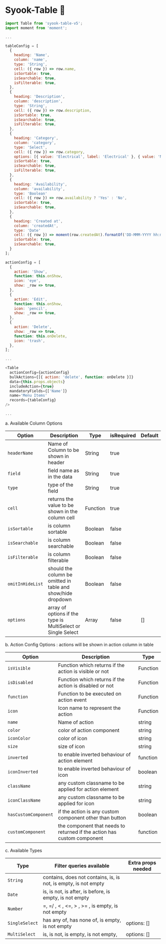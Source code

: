 # Syook-Table 🎉

```js
import Table from 'syook-table-v5';
import moment from 'moment';

...

tableConfig = [
  {
    heading: 'Name',
    column: 'name',
    type: 'String',
    cell: ({ row }) => row.name,
    isSortable: true,
    isSearchable: true,
    isFilterable: true,
  },
  {
    heading: 'Description',
    column: 'description',
    type: 'String',
    cell: ({ row }) => row.description,
    isSortable: true,
    isSearchable: true,
    isFilterable: true,
  },
  {
    heading: 'Category',
    column: 'category',
    type: 'Select',
    cell: ({ row }) => row.category,
    options: [{ value: 'Electrical', label: 'Electrical' }, { value: 'Mechanical', label: 'Mechanical' }],
    isSortable: true,
    isSearchable: true,
    isFilterable: true,
  },
  {
    heading: 'Availability',
    column: 'availability',
    type: 'Boolean'
    cell: ({ row }) => row.availability ? 'Yes' : 'No',
    isSortable: true,
    isSearchable: true,
  },
  {
    heading: 'Created at',
    column: 'createdAt',
    type: 'Date'
    cell: ({ row }) => moment(row.createdAt).formatOf('DD-MMM-YYYY hh:mm A'),
    isSortable: true,
    isSearchable: true,
  }
];

actionConfig = [
  {
    action: 'Show',
    function: this.onShow,
    icon: 'eye',
    show: _row => true,
  },
  {
    action: 'Edit',
    function: this.onShow,
    icon: 'pencil',
    show: _row => true,
  },
  {
    action: 'Delete',
    show: _row => true,
    function: this.onDelete,
    icon: 'trash',
  },
];

...

<Table
  actionConfig={actionConfig}
  bulkActions={[{ action: 'delete', function: onDelete }]}
  data={this.props.objects}
  includeAction={true}
  mandatoryFields={['Name']}
  name='Menu Items'
  records={tableConfig}
/>

...
```

a. Available Column Options 

| Option | Description | Type | isRequired | Default
| --- | --- | --- | --- | --- |
| `headerName` | Name of Column to be shown in header | String | true | 
| `field` | field name as in the data | String | true | 
| `type` | type of the field | String | true | 
| `cell` | returns the value to be shown in the column cell| Function | true
| `isSortable` | is column sortable| Boolean | false
| `isSearchable` | is column searchable| Boolean | false
| `isFilterable` | is column filterable| Boolean | false
| `omitInHideList` | should the column be omitted in table and show/hide dropdown | Boolean | false
| `options` | array of options if the type is MultiSelect or Single Select | Array | false | []


b. Action Config Options : actions will be shown in action column in table

| Option | Description | Type |
| --- | --- | --- |
| `isVisible` | Function which returns if the action is visible or not | Function |
  `isDisabled` | Function which returns if the action is disabled or not | Function |
  `function` | Function to be executed on action event | Function |
  `icon` | Icon name to represent the action | Function |
  `name` | Name of action | string
  `color` | color of action component | string
  `iconColor` | color of icon | string
  `size` | size of icon | string
  `inverted` | to enable inverted behaviour of action element | function 
  `iconInverted` | to enable inverted behaviour of icon | boolean
  `className` | any custom classname to be applied for action element | string
  `iconClassName` | any custom classname to be applied for icon| string
  `hasCustomComponent` | if the action is any custom component other than button | boolean
  `customComponent` | the component that needs to returned if the action has custom component | function 

c. Available Types

| Type | Filter queries available | Extra props needed | 
| --- | --- | --- |
`String` |  contains, does not contains, is, is not, is empty, is not empty  | 
`Date` |  is, is not, is after, is before, is empty, is not empty | 
`Number` |  =, =/ , < , <=, > , >= , is empty, is not empty  | 
`SingleSelect` |  has any of, has none of, is empty, is not empty | options: []
`MultiSelect` |  is, is not, is empty, is not empty,  | options: []
